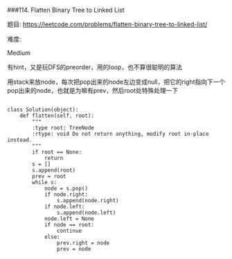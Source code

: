 ###114. Flatten Binary Tree to Linked List

题目:
<https://leetcode.com/problems/flatten-binary-tree-to-linked-list/>


难度:

Medium


有hint，又是玩DFS的preorder，用的loop，也不算很聪明的算法

用stack来放node，每次把pop出来的node左边变成null，把它的right指向下一个pop出来的node，也就是为嘛有prev，然后root处特殊处理一下


```

class Solution(object):
    def flatten(self, root):
        """
        :type root: TreeNode
        :rtype: void Do not return anything, modify root in-place instead.
        """
        if root == None:
            return
        s = []
        s.append(root)
        prev = root
        while s:
            node = s.pop()
            if node.right:
                s.append(node.right)
            if node.left:
                s.append(node.left)
            node.left = None
            if node == root:
                continue
            else:
                prev.right = node
                prev = node
```
